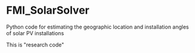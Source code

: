 # FMI_SolarSolver
Python code for estimating the geographic location and installation angles of solar PV installations


This is "research code"
